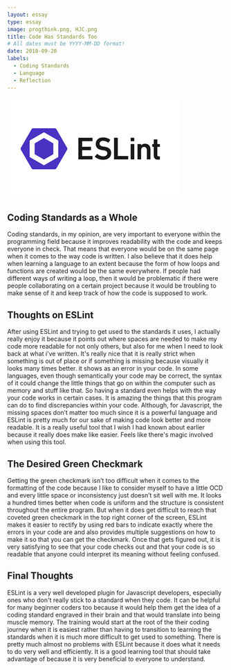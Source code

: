 ```yaml
---
layout: essay
type: essay
image: progthink.png, HJC.png
title: Code Has Standards Too
# All dates must be YYYY-MM-DD format!
date: 2018-09-20
labels:
  - Coding Standards
  - Language
  - Reflection
---
```


<img src="../images/ESLint.jpg" height="233" width="398">
 
<h2>Coding Standards as a Whole</h2>

Coding standards, in my opinion, are very important to everyone within the programming field because it improves readability with the code and keeps everyone in check. That means that everyone would be on the same page when it comes to the way code is written. I also believe that it does help when learning a language to an extent because the form of how loops and functions are created would be the same everywhere. If people had different ways of writing a loop, then it would be problematic if there were people collaborating on a certain project because it would be troubling to make sense of it and keep track of how the code is supposed to work. 
  
<h2>Thoughts on ESLint</h2>

After using ESLint and trying to get used to the standards it uses, I actually really enjoy it because it points out where spaces are needed to make my code more readable for not only others, but also for me when I need to look back at what i've written. It's really nice that it is really strict when something is out of place or if something is missing because visually it looks many times better. it shows as an error in your code. In some languages, even though semantically your code may be correct, the syntax of it could change the little things that go on within the computer such as memory and stuff like that. So having a standard even helps with the way your code works in certain cases. It is amazing the things that this program can do to find discrepancies within your code. Although, for Javascript, the missing spaces don’t matter too much since it is a powerful language and ESLint is pretty much for our sake of making code look better and more readable. It is a really useful tool that I wish I had known about earlier because it really does make like easier. Feels like there's magic involved when using this tool. 

<h2>The Desired Green Checkmark</h2>

Getting the green checkmark isn’t too difficult when it comes to the formatting of the code because I like to consider myself to have a little OCD and every little space or inconsistency just doesn’t sit well with me. It looks a hundred times better when code is uniform and the structure is consistent throughout the entire program. But when it does get difficult to reach that coveted green checkmark in the top right corner of the screen, ESLint makes it easier to rectify by using red bars to indicate exactly where the errors in your code are and also provides multiple suggestions on how to make it so that you can get the checkmark. Once that gets figured out, it is very satisfying to see that your code checks out and that your code is so readable that anyone could interpret its meaning without feeling confused. 

<h2>Final Thoughts</h2>

ESLint is a very well developed plugin for Javascript developers, especially ones who don't really stick to a standard when they code. It can be helpful for many beginner coders too because it would help them get the idea of a coding standard engraved in their brain and that would translate into being muscle memory. The training would start at the root of the their coding journey when it is easiest rather than having to transition to learning the standards when it is much more difficult to get used to something. There is pretty much almost no problems with ESLint because it does what it needs to do very well and efficiently. It is a good learning tool that should take advantage of because it is very beneficial to everyone to understand. 
